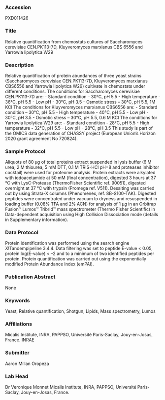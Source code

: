 ### Accession
PXD011426

### Title
Relative quantification from chemostats cultures of Saccharomyces cerevisiae CEN.PK113-7D, Kluyveromyces marxianus CBS 6556 and Yarrowia lipolytica W29

### Description
Relative quantification of protein abundances of three yeast strains (Saccharomyces cerevisiae CEN.PK113-7D, Kluyveromyces marxianus CBS6556 and Yarrowia lipolytica W29) cultivate in chemostats under different conditions.   The conditions for Saccharomyces cerevisiae CEN.PK113-7D are: - Standard condition – 30°C, pH 5.5 - High temperature - 36°C, pH 5.5 - Low pH - 30°C, pH 3.5 - Osmotic stress – 30°C, pH 5.5, 1M KCl  The conditions for Kluyveromyces marxianus CBS6556 are:  - Standard condition – 30°C, pH 5.5 - High temperature - 40°C, pH 5.5 - Low pH - 30°C, pH 3.5 - Osmotic stress – 30°C, pH 5.5, 0.6 M KCl  The conditions for Yarrowia lipolytica W29 are:  - Standard condition - 28°C, pH 5.5 - High temperature - 32°C, pH 5.5 - Low pH - 28°C, pH 3.5  This study is part of the OMICS data generation of CHASSY project (European Union’s Horizon 2020 grant agreement No 720824).

### Sample Protocol
Aliquots of 80 µg of total proteins extract suspended in lysis buffer (6 M urea, 2 M thiourea,  5 mM DTT, 0.1 M TRIS-HCl pH=8 and proteases inhibitor cocktail) were used for proteome analysis.  Protein extracts were alkylated with iodoacetamide at 50 mM (final concentration), digested 3 hours at 37 °C with LysC-Protease (ThermoFisher Scientific ref. 90051), digested overnight at 37 °C with trypsin (Promega ref. V511). Desalting was carried out by using Strata-X columns (Phenomenex, ref. 8B-S100-TAK).  Digested peptides were concentrated under vacuum to dryness and resuspended in loading buffer (0.08% TFA and 2% ACN) for analysis of 1 µg in an Orbitrap Fusion™ Lumos™ Tribrid™ mass spectrometer (Thermo Fisher Scientific) in Data-dependent acquisition using High Collision Dissociation mode (details in Supplementary information).

### Data Protocol
Protein identification was performed using the search engine X!Tandempipeline 3.4.4. Data filtering was set to peptide E-value < 0.05, protein log(E-value) < –2 and to a minimum of two identified peptides per protein.  Protein quantification was carried out using the exponentially modified Protein Abundance Index (emPAI).

### Publication Abstract
None

### Keywords
Yeast, Relative quantification, Shotgun, Lipids, Mass spectrometry, Lumos

### Affiliations
Micalis Institute, INRA, PAPPSO, Université Paris-Saclay, Jouy-en-Josas, France.
INRAE

### Submitter
Aaron Millan Oropeza

### Lab Head
Dr Veronique Monnet
Micalis Institute, INRA, PAPPSO, Université Paris-Saclay, Jouy-en-Josas, France.


